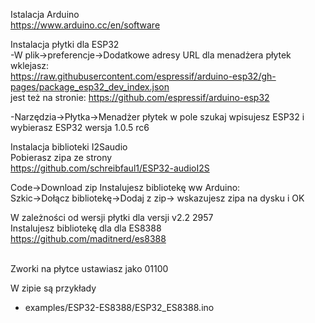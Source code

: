 Istalacja Arduino <br />
https://www.arduino.cc/en/software

Instalacja płytki dla ESP32<br />
-W plik->preferencje->Dodatkowe adresy URL dla menadżera płytek wklejasz:<br />
https://raw.githubusercontent.com/espressif/arduino-esp32/gh-pages/package_esp32_dev_index.json<br />
jest też na stronie: https://github.com/espressif/arduino-esp32<br />


-Narzędzia->Płytka->Menadżer płytek w pole szukaj wpisujesz ESP32 i wybierasz ESP32 wersja 1.0.5 rc6


Instalacja biblioteki I2Saudio<br />
Pobierasz zipa ze strony<br />
https://github.com/schreibfaul1/ESP32-audioI2S


Code->Download zip
Instalujesz bibliotekę ww Arduino:<br />
Szkic->Dołącz bibliotekę->Dodaj z zip-> wskazujesz zipa na dysku i OK<br />

W zależności od wersji płytki dla versji v2.2 2957<br />Instalujesz bibliotekę dla dla ES8388<br />
https://github.com/maditnerd/es8388

<br />
Zworki na płytce ustawiasz jako 01100
<br />

W zipie są przykłady
* examples/ESP32-ES8388/ESP32_ES8388.ino
